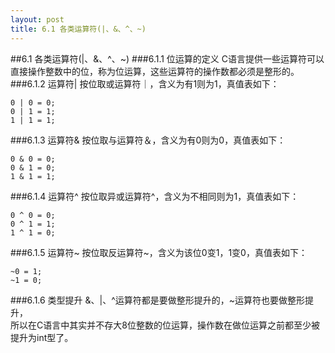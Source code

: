 ```yaml
---
layout: post
title: 6.1 各类运算符(|、&、^、~)
---
```


##6.1 各类运算符(|、&、^、~)
###6.1.1 位运算的定义
C语言提供一些运算符可以直接操作整数中的位，称为位运算，这些运算符的操作数都必须是整形的。
###6.1.2 运算符|
按位取或运算符｜，含义为有1则为1，真值表如下：

    0 | 0 = 0;
    0 | 1 = 1;
    1 | 1 = 1;

###6.1.3 运算符&
按位取与运算符＆，含义为有0则为0，真值表如下：

    0 & 0 = 0;
    0 & 1 = 0;
    1 & 1 = 1;

###6.1.4 运算符^
按位取异或运算符^，含义为不相同则为1，真值表如下：

    0 ^ 0 = 0;
    0 ^ 1 = 1;
    1 ^ 1 = 0;

###6.1.5 运算符~
按位取反运算符~，含义为该位0变1，1变0，真值表如下：

    ~0 = 1;
    ~1 = 0;

###6.1.6 类型提升
&、|、^运算符都是要做整形提升的，~运算符也要做整形提升，<br>
所以在C语言中其实并不存大8位整数的位运算，操作数在做位运算之前都至少被提升为int型了。
